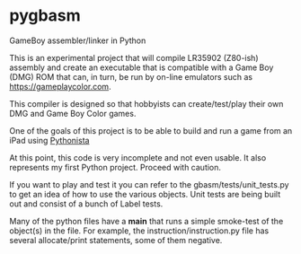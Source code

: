 # pygbasm
GameBoy assembler/linker in Python

This is an experimental project that will compile LR35902 (Z80-ish)
assembly and create an executable that is compatible with a Game Boy (DMG)
ROM that can, in turn, be run by on-line emulators such as
https://gameplaycolor.com.

This compiler is designed so that hobbyists can create/test/play their own
DMG and Game Boy Color games.

One of the goals of this project is to be able to build and run a game from
an iPad using [Pythonista](http://omz-software.com/pythonista/)

At this point, this code is very incomplete and not even usable. It also
represents my first Python project. Proceed with caution.

If you want to play and test it you can refer to the
gbasm/tests/unit_tests.py to get an idea of how to use the various
objects. Unit tests are being built out and consist of a bunch of Label
tests.

Many of the python files have a __main__ that runs a simple smoke-test of
the object(s) in the file. For example, the instruction/instruction.py file
has several allocate/print statements, some of them negative.
